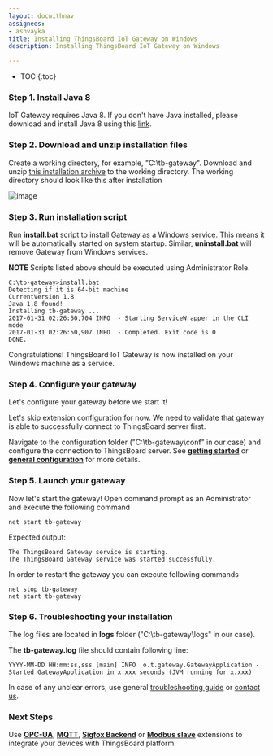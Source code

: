 ```yaml
---
layout: docwithnav
assignees:
- ashvayka
title: Installing ThingsBoard IoT Gateway on Windows
description: Installing ThingsBoard IoT Gateway on Windows

---
```


* TOC
{:toc}


### Step 1. Install Java 8

IoT Gateway requires Java 8. If you don't have Java installed, please download and install Java 8 using this [link](https://java.com/en/download/).
 
### Step 2. Download and unzip installation files
 
Create a working directory, for example, "C:\tb-gateway".
Download and unzip [this installation archive](https://github.com/thingsboard/thingsboard-gateway/releases/download/v1.4.0.1/tb-gateway-windows-1.4.0.zip) to the working directory.
The working directory should look like this after installation

 ![image](/images/gateway/windows-folder.png)

### Step 3. Run installation script

Run **install.bat** script to install Gateway as a Windows service. 
This means it will be automatically started on system startup.
Similar, **uninstall.bat** will remove Gateway from Windows services.
 
**NOTE** Scripts listed above should be executed using Administrator Role.

```text
C:\tb-gateway>install.bat
Detecting if it is 64-bit machine
CurrentVersion 1.8
Java 1.8 found!
Installing tb-gateway ...
2017-01-31 02:26:50,704 INFO  - Starting ServiceWrapper in the CLI mode
2017-01-31 02:26:50,907 INFO  - Completed. Exit code is 0
DONE.
```

Congratulations! ThingsBoard IoT Gateway is now installed on your Windows machine as a service.

### Step 4. Configure your gateway

Let's configure your gateway before we start it! 

Let's skip extension configuration for now. 
We need to validate that gateway is able to successfully connect to ThingsBoard server first.

Navigate to the configuration folder ("C:\tb-gateway\conf" in our case) and configure the connection to ThingsBoard server.
See [**getting started**](/docs/iot-gateway/getting-started/) or [**general configuration**](/docs/iot-gateway/configuration/) for more details.

### Step 5. Launch your gateway

Now let's start the gateway!
Open command prompt as an Administrator and execute the following command

```shell
net start tb-gateway
```

Expected output:

```text
The ThingsBoard Gateway service is starting.
The ThingsBoard Gateway service was started successfully.
```

In order to restart the gateway you can execute following commands

```shell
net stop tb-gateway
net start tb-gateway
```

### Step 6. Troubleshooting your installation

The log files are located in **logs** folder ("C:\tb-gateway\logs" in our case).

The **tb-gateway.log** file should contain following line:

```text
YYYY-MM-DD HH:mm:ss,sss [main] INFO  o.t.gateway.GatewayApplication - Started GatewayApplication in x.xxx seconds (JVM running for x.xxx)

```

In case of any unclear errors, use general [troubleshooting guide](/docs/user-guide/troubleshooting/#getting-help) or [contact us](/docs/contact-us/).
  
### Next Steps

Use [**OPC-UA**](/docs/iot-gateway/getting-started/#step-9-connect-to-external-opc-ua-server), [**MQTT**](/docs/iot-gateway/getting-started/#step-8-connect-to-external-mqtt-broker), [**Sigfox Backend**](/docs/iot-gateway/getting-started/#step-10-connect-to-sigfox-backend) or [**Modbus slave**](/docs/iot-gateway/getting-started/#step-11-connect-to-modbus-slave) extensions to integrate your devices with ThingsBoard platform.
